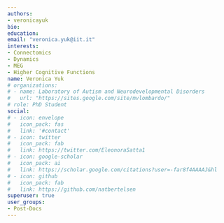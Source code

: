```yaml
---
authors:
- veronicayuk
bio:
education:
email: "veronica.yuk@iit.it"
interests:
- Connectomics
- Dynamics
- MEG
- Higher Cognitive Functions
name: Veronica Yuk
# organizations:
# - name: Laboratory of Autism and Neurodevelopmental Disorders
#   url: "https://sites.google.com/site/mvlombardo/"
# role: PhD Student
social:
# - icon: envelope
#   icon_pack: fas
#   link: '#contact'
# - icon: twitter
#   icon_pack: fab
#   link: https://twitter.com/EleonoraSatta1
# - icon: google-scholar
#   icon_pack: ai
#   link: https://scholar.google.com/citations?user=-far8f4AAAAJ&hl
# - icon: github
#   icon_pack: fab
#   link: https://github.com/natbertelsen
superuser: true
user_groups:
- Post-Docs
---
```

